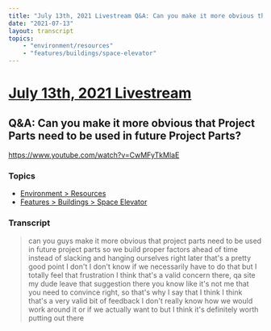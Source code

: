 ```yaml
---
title: "July 13th, 2021 Livestream Q&A: Can you make it more obvious that Project Parts need to be used in future Project Parts?"
date: "2021-07-13"
layout: transcript
topics:
    - "environment/resources"
    - "features/buildings/space-elevator"
---
```

# [July 13th, 2021 Livestream](../2021-07-13.md)
## Q&A: Can you make it more obvious that Project Parts need to be used in future Project Parts?
https://www.youtube.com/watch?v=CwMFyTkMlaE

### Topics
* [Environment > Resources](../topics/environment/resources.md)
* [Features > Buildings > Space Elevator](../topics/features/buildings/space-elevator.md)

### Transcript

> can you guys make it more obvious that project parts need to be used in future project parts so we build proper factors ahead of time instead of slacking and hanging ourselves right later that's a pretty good point I don't I don't know if we necessarily have to do that but I totally feel that frustration I think that's a valid concern there, qa site my dude leave that suggestion there you know like it's not me that you need to convince right, so that's why I say that I think I think that's a very valid bit of feedback I don't really know how we would work around it or if we actually want to but I think it's definitely worth putting out there
